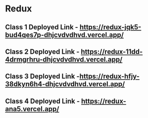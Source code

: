 # Redux

## Class 1 Deployed Link -  https://redux-jqk5-bud4qes7p-dhjcvdvdhvd.vercel.app/

## Class 2 Deployed Link - https://redux-11dd-4drmgrhru-dhjcvdvdhvd.vercel.app/

## Class 3 Deployed Link -https://redux-hfjy-38dkyn6h4-dhjcvdvdhvd.vercel.app/

## Class 4 Deployed Link - https://redux-ana5.vercel.app/
